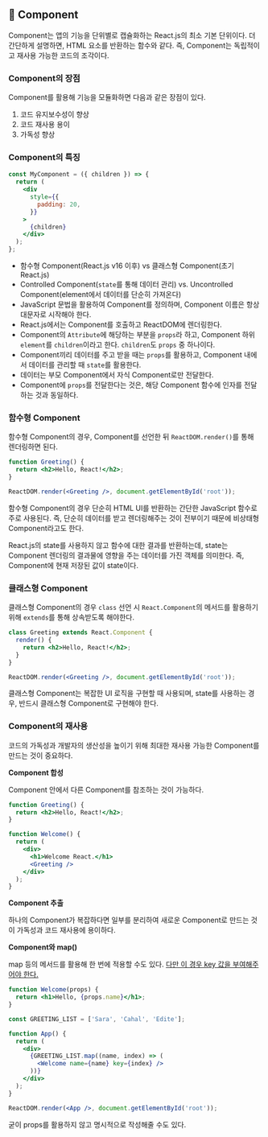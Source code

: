 ## 🌊 Component

Component는 앱의 기능을 단위별로 캡슐화하는 React.js의 최소 기본 단위이다. 더 간단하게 설명하면, HTML 요소를 반환하는 함수와 같다. 즉, Component는 독립적이고 재사용 가능한 코드의 조각이다.

### **Component의 장점**

Component를 활용해 기능을 모듈화하면 다음과 같은 장점이 있다.

1. 코드 유지보수성이 향상
2. 코드 재사용 용이
3. 가독성 향상

### **Component의 특징**

```jsx
const MyComponent = ({ children }) => {
  return (
    <div
      style={{
        padding: 20,
      }}
    >
      {children}
    </div>
  );
};
```

- 함수형 Component(React.js v16 이후) vs 클래스형 Component(초기 React.js)
- Controlled Component(`state`를 통해 데이터 관리) vs. Uncontrolled Component(element에서 데이터를 단순히 가져온다)
- JavaScript 문법을 활용하여 Component를 정의하며, Component 이름은 항상 대문자로 시작해야 한다.
- React.js에서는 Component를 호출하고 ReactDOM에 렌더링한다.
- Component의 `Attribute`에 해당하는 부분을 `props`라 하고, Component 하위 `element`를 `children`이라고 한다. `children`도 `props` 중 하나이다.
- Component끼리 데이터를 주고 받을 때는 `props`를 활용하고, Component 내에서 데이터를 관리할 때 `state`를 활용한다.
- 데이터는 부모 Component에서 자식 Component로만 전달한다.
- Component에 `props`를 전달한다는 것은, 해당 Component 함수에 인자를 전달하는 것과 동일하다.

### 함수형 Component

함수형 Component의 경우, Component를 선언한 뒤 `ReactDOM.render()`를 통해 렌더링하면 된다.

```jsx
function Greeting() {
  return <h2>Hello, React!</h2>;
}

ReactDOM.render(<Greeting />, document.getElementById('root'));
```

함수형 Component의 경우 단순히 HTML UI를 반환하는 간단한 JavaScript 함수로 주로 사용된다. 즉, 단순히 데이터를 받고 렌더링해주는 것이 전부이기 때문에 비상태형 Component라고도 한다.

React.js의 state를 사용하지 않고 함수에 대한 결과를 반환하는데, state는 Component 렌더링의 결과물에 영향을 주는 데이터를 가진 객체를 의미한다. 즉, Component에 현재 저장된 값이 state이다.

### 클래스형 Component

클래스형 Component의 경우 `class` 선언 시 `React.Component`의 메서드를 활용하기 위해 `extends`를 통해 상속받도록 해야한다.

```jsx
class Greeting extends React.Component {
  render() {
    return <h2>Hello, React!</h2>;
  }
}

ReactDOM.render(<Greeting />, document.getElementById('root'));
```

클래스형 Component는 복잡한 UI 로직을 구현할 때 사용되며, state를 사용하는 경우, 반드시 클래스형 Component로 구현해야 한다.

### Component의 재사용

코드의 가독성과 개발자의 생산성을 높이기 위해 최대한 재사용 가능한 Component를 만드는 것이 중요하다.

**Component 합성**

Component 안에서 다른 Component를 참조하는 것이 가능하다.

```jsx
function Greeting() {
  return <h2>Hello, React!</h2>;
}

function Welcome() {
  return (
    <div>
      <h1>Welcome React.</h1>
      <Greeting />
    </div>
  );
}
```

**Component 추출**

하나의 Component가 복잡하다면 일부를 분리하여 새로운 Component로 만드는 것이 가독성과 코드 재사용에 용이하다.

**Component와 map()**

map 등의 메서드를 활용해 한 번에 적용할 수도 있다. [다만 이 경우 key 값을 부여해주어야 한다.](https://ko.reactjs.org/docs/lists-and-keys.html)

```jsx
function Welcome(props) {
  return <h1>Hello, {props.name}</h1>;
}

const GREETING_LIST = ['Sara', 'Cahal', 'Edite'];

function App() {
  return (
    <div>
      {GREETING_LIST.map((name, index) => (
        <Welcome name={name} key={index} />
      ))}
    </div>
  );
}

ReactDOM.render(<App />, document.getElementById('root'));
```

굳이 props를 활용하지 않고 명시적으로 작성해줄 수도 있다.
